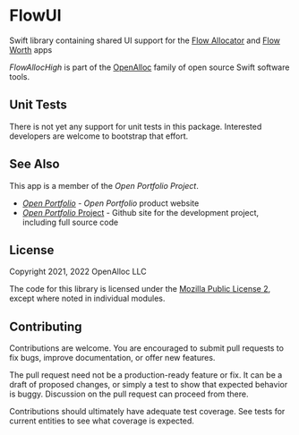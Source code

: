 # FlowUI

Swift library containing shared UI support for the [Flow Allocator](https://open-portfolio.github.io/allocator) and [Flow Worth](https://open-portfolio.github.io/worth) apps

_FlowAllocHigh_ is part of the [OpenAlloc](https://github.com/openalloc) family of open source Swift software tools.

## Unit Tests

There is not yet any support for unit tests in this package. Interested developers are welcome to bootstrap that effort.

## See Also

This app is a member of the _Open Portfolio Project_.

* [_Open Portfolio_](https://open-portfolio.github.io/) - _Open Portfolio_ product website
* [_Open Portfolio_ Project](https://github.com/open-portfolio/) - Github site for the development project, including full source code
## License

Copyright 2021, 2022 OpenAlloc LLC

The code for this library is licensed under the [Mozilla Public License 2](https://www.mozilla.org/en-US/MPL/2.0/), except where noted in individual modules.

## Contributing

Contributions are welcome. You are encouraged to submit pull requests to fix bugs, improve documentation, or offer new features. 

The pull request need not be a production-ready feature or fix. It can be a draft of proposed changes, or simply a test to show that expected behavior is buggy. Discussion on the pull request can proceed from there.

Contributions should ultimately have adequate test coverage. See tests for current entities to see what coverage is expected.
